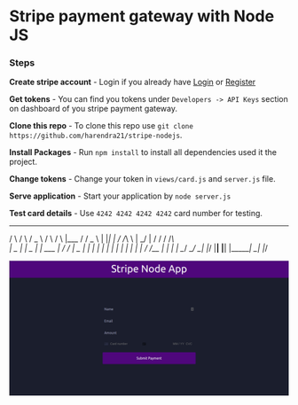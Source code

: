 # Stripe payment gateway with Node JS
### Steps 
**Create stripe account** - Login if you already have [Login](https://dashboard.stripe.com/login) or [Register](https://dashboard.stripe.com/register)

**Get tokens** - You can find you tokens under `Developers -> API Keys` section on dashboard of you stripe payment gateway.

**Clone this repo** - To clone this repo use `git clone https://github.com/harendra21/stripe-nodejs`.

**Install Packages** - Run `npm install` to install all dependencies used it the project.

**Change tokens** - Change your token in `views/card.js` and `server.js` file.

**Serve application** - Start your application by `node server.js`

**Test card details** - Use `4242 4242 4242 4242` card number for testing.
  __   __    ___    __     __  ________   ___
 /  \ /  \  / _ \  /  \   /  \ |___   /  / _ \ 
 |  |_|  | / /_\ \ |   \_/   |    /  /  / /_\ \
 |   _	 | |  _  | |   ___   |   /  /   |  _  |
 |  | |  | | | | | |  |	  |  |  /  /__  | | | |
 \__/ \__/ \_| |_/ |__|   |__| |______| \_| |_/

![Index Page](/index.png)
